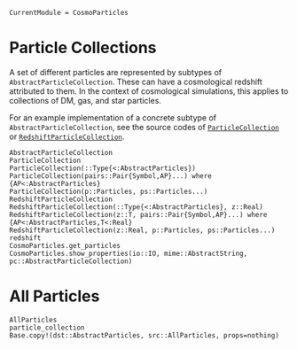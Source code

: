 ```@meta
CurrentModule = CosmoParticles
```

# Particle Collections

A set of different particles are represented by subtypes of `AbstractParticleCollection`.
These can have a cosmological redshift attributed to them.
In the context of cosmological simulations, this applies to collections of DM, gas, and star particles.

For an example implementation of a concrete subtype of `AbstractParticleCollection`, see the source codes of
[`ParticleCollection`](@ref) or [`RedshiftParticleCollection`](@ref).

```@docs
AbstractParticleCollection
ParticleCollection
ParticleCollection(::Type{<:AbstractParticles})
ParticleCollection(pairs::Pair{Symbol,AP}...) where {AP<:AbstractParticles}
ParticleCollection(p::Particles, ps::Particles...)
RedshiftParticleCollection
RedshiftParticleCollection(::Type{<:AbstractParticles}, z::Real)
RedshiftParticleCollection(z::T, pairs::Pair{Symbol,AP}...) where {AP<:AbstractParticles,T<:Real}
RedshiftParticleCollection(z::Real, p::Particles, ps::Particles...)
redshift
CosmoParticles.get_particles
CosmoParticles.show_properties(io::IO, mime::AbstractString, pc::AbstractParticleCollection)
```

# All Particles

```@docs
AllParticles
particle_collection
Base.copy!(dst::AbstractParticles, src::AllParticles, props=nothing)
```
